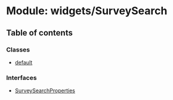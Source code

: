 # Module: widgets/SurveySearch

## Table of contents

### Classes

- [default](../wiki/widgets.SurveySearch.default)

### Interfaces

- [SurveySearchProperties](../wiki/widgets.SurveySearch.SurveySearchProperties)
